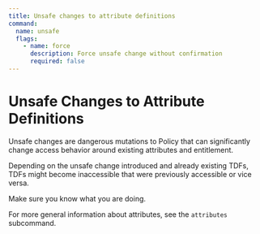```yaml
---
title: Unsafe changes to attribute definitions
command:
  name: unsafe
  flags:
    - name: force
      description: Force unsafe change without confirmation
      required: false
---
```


# Unsafe Changes to Attribute Definitions

Unsafe changes are dangerous mutations to Policy that can significantly change access behavior around existing attributes
and entitlement.

Depending on the unsafe change introduced and already existing TDFs, TDFs might become inaccessible that were previously
accessible or vice versa.

Make sure you know what you are doing.

For more general information about attributes, see the `attributes` subcommand.
